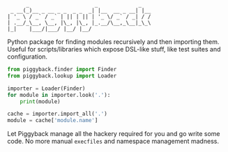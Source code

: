 ```
      _                     _             _
 _ __(_)__ _ __ _ _  _ _  _| |__  __ _ __| |__
| '_ \ / _` / _` | || | || | '_ \/ _` / _| / /
| .__/_\__, \__, |\_, |\_, |_.__/\__,_\__|_\_\
|_|    |___/|___/ |__/ |__/

```

Python package for finding modules recursively and then
importing them. Useful for scripts/libraries which expose
DSL-like stuff, like test suites and configuration.

```python
from piggyback.finder import Finder
from piggyback.lookup import Loader

importer = Loader(Finder)
for module in importer.look('.'):
    print(module)

cache = importer.import_all('.')
module = cache['module.name']
```

Let Piggyback manage all the hackery required for you and
go write some code. No more manual `execfiles` and namespace
management madness.
